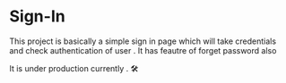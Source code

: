 # Sign-In 

This project is basically a simple sign in page which will take credentials and check authentication of user .
It has feautre of forget password also  

It is under production currently . 🛠️
